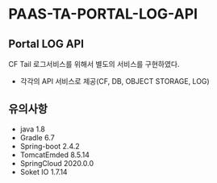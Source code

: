 # PAAS-TA-PORTAL-LOG-API

## Portal LOG API
CF Tail 로그서비스를 위해서 별도의 서비스를 구현하였다.
- 각각의 API 서비스로 제공(CF, DB, OBJECT STORAGE, LOG)

## 유의사항
- java 1.8
- Gradle 6.7
- Spring-boot 2.4.2
- TomcatEmded 8.5.14
- SpringCloud 2020.0.0
- Soket IO 1.7.14
